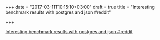 +++
date = "2017-03-11T10:15:10+03:00"
draft = true
title = "Interesting benchmark results with postgres and json  #reddit"

+++

<p><a href="https://t.co/Dbf40wCJFf">Interesting benchmark results with postgres and json  #reddit</a></p>
